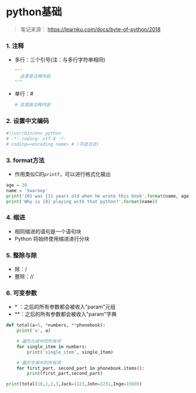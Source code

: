 # python基础

> 笔记来源： https://learnku.com/docs/byte-of-python/2018

### 1. 注释

* 多行：三个引号(注：与多行字符串相同)

  ```python
  """
  	这里是注释内容
  """
  ```

* 单行：#

  ```python
  # 这里是注释内容
  ```

### 2. 设置中文编码

```python
#!/usr/bin/env python
# -*- coding: utf-8 -*-
# coding=<encoding name> # (可选方式)
```

### 3. format方法

* 作用类似C的`printf`，可以进行格式化输出

```python
age = 20
name = 'Swaroop'
print('{0} was {1} years old when he wrote this book'.format(name, age))
print('Why is {0} playing with that python?'.format(name))
```

### 4. 缩进

* 相同缩进的语句是一个语句块
* Python 将始终使用缩进进行分块

### 5. 整除与除

* 除：/
* 整除：//

### 6. 可变参数

* \* ：之后的所有参数都会被收入"param"元组
* \*\*：之后的所有参数都会被收入"param"字典

```python
def total(a=5, *numbers, **phonebook):
    print('a', a)

    # 遍历元组中的所有项
    for single_item in numbers:
        print('single_item', single_item)

    # 遍历字典中的所有项
    for first_part, second_part in phonebook.items():
        print(first_part,second_part)

print(total(10,1,2,3,Jack=1123,John=2231,Inge=1560))
```

